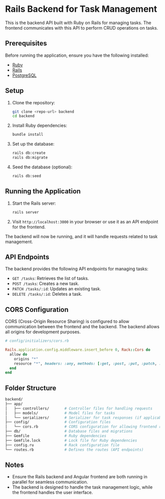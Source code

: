 # Rails Backend for Task Management

This is the backend API built with Ruby on Rails for managing tasks. The frontend communicates with this API to perform CRUD operations on tasks.

## Prerequisites

Before running the application, ensure you have the following installed:

- [Ruby](https://www.ruby-lang.org/en/documentation/installation/)
- [Rails](https://guides.rubyonrails.org/getting_started.html)
- [PostgreSQL](https://www.postgresql.org/download/)

## Setup

1. Clone the repository:

    ```bash
    git clone <repo-url> backend
    cd backend
    ```

2. Install Ruby dependencies:

    ```bash
    bundle install
    ```

3. Set up the database:

    ```bash
    rails db:create
    rails db:migrate
    ```

4. Seed the database (optional):

    ```bash
    rails db:seed
    ```

## Running the Application

1. Start the Rails server:

    ```bash
    rails server
    ```

2. Visit `http://localhost:3000` in your browser or use it as an API endpoint for the frontend.

The backend will now be running, and it will handle requests related to task management.

## API Endpoints

The backend provides the following API endpoints for managing tasks:

- `GET /tasks`: Retrieves the list of tasks.
- `POST /tasks`: Creates a new task.
- `PATCH /tasks/:id`: Updates an existing task.
- `DELETE /tasks/:id`: Deletes a task.

## CORS Configuration

CORS (Cross-Origin Resource Sharing) is configured to allow communication between the frontend and the backend. The backend allows all origins for development purposes.

```ruby
# config/initializers/cors.rb

Rails.application.config.middleware.insert_before 0, Rack::Cors do
  allow do
    origins "*"
    resource "*", headers: :any, methods: [:get, :post, :put, :patch, :delete, :options, :head]
  end
end
```

## Folder Structure

```bash
backend/
├── app/
│   ├── controllers/       # Controller files for handling requests
│   ├── models/            # Model files for tasks
│   └── serializers/       # Serializer for task responses (if applicable)
├── config/                # Configuration files
│   └── cors.rb            # CORS configuration for allowing frontend requests
├── db/                    # Database files and migrations
├── Gemfile                # Ruby dependencies
├── Gemfile.lock           # Lock file for Ruby dependencies
├── config.ru              # Rack configuration file
└── routes.rb              # Defines the routes (API endpoints)
```

## Notes

- Ensure the Rails backend and Angular frontend are both running in parallel for seamless communication.
- The backend is designed to handle the task management logic, while the frontend handles the user interface.
